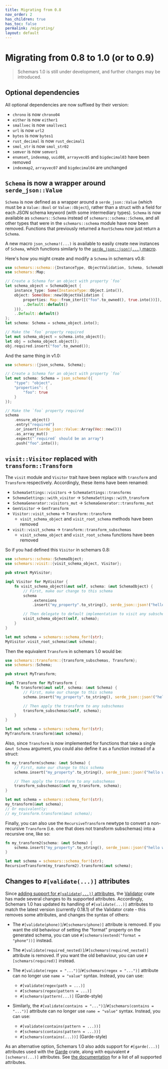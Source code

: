 ```yaml
---
title: Migrating from 0.8
nav_order: 2
has_children: true
has_toc: false
permalink: /migrating/
layout: default
---
```


# Migrating from 0.8 to 1.0 (or to 0.9)

<blockquote class="warning">
<p>Schemars 1.0 is still under development, and further changes may be introduced.
</blockquote>

## Optional dependencies

All optional dependencies are now suffixed by their version:

- `chrono` is now `chrono04`
- `either` is now `either1`
- `smallvec` is now `smallvec1`
- `url` is now `url2`
- `bytes` is now `bytes1`
- `rust_decimal` is now `rust_decimal1`
- `smol_str` is now `smol_str02`
- `semver` is now `semver1`
- `enumset`, `indexmap`, `uuid08`, `arrayvec05` and `bigdecimal03` have been removed
- `indexmap2`, `arrayvec07` and `bigdecimal04` are unchanged

## `Schema` is now a wrapper around `serde_json::Value`

`Schema` is now defined as a wrapper around a `serde_json::Value` (which must be a `Value::Bool` or `Value::Object`), rather than a struct with a field for each JSON schema keyword (with some intermediary types). `Schema` is now available as `schemars::Schema` instead of `schemars::schema::Schema`, and all other types that were in the `schemars::schema` module have now been removed. Functions that previously returned a `RootSchema` now just return a `Schema`.

A new macro `json_schema!(...)` is available to easily create new instances of `Schema`, which functions similarly to the [`serde_json::json!(...)` macro](https://docs.rs/serde_json/latest/serde_json/macro.json.html).

Here's how you might create and modify a `Schema` in schemars v0.8:

```rust
use schemars::schema::{InstanceType, ObjectValidation, Schema, SchemaObject};
use schemars::Map;

// Create a Schema for an object with property `foo`
let schema_object = SchemaObject {
    instance_type: Some(InstanceType::Object.into()),
    object: Some(Box::new(ObjectValidation {
        properties: Map::from_iter([("foo".to_owned(), true.into())]),
        ..Default::default()
    })),
    ..Default::default()
};
let schema: Schema = schema_object.into();

// Make the `foo` property required
let mut schema_object = schema.into_object();
let obj = schema_object.object();
obj.required.insert("foo".to_owned());
```

And the same thing in v1.0:

```rust
use schemars::{json_schema, Schema};

// Create a Schema for an object with property `foo`
let mut schema: Schema = json_schema!({
    "type": "object",
    "properties": {
        "foo": true
    }
});

// Make the `foo` property required
schema
    .ensure_object()
    .entry("required")
    .or_insert(serde_json::Value::Array(Vec::new()))
    .as_array_mut()
    .expect("`required` should be an array")
    .push("foo".into());
```

## `visit::Visitor` replaced with `transform::Transform`

The `visit` module and `Visitor` trait have been replace with `transform` and `Transform` respectively. Accordingly, these items have been renamed:

- `SchemaSettings::visitors` -> `SchemaSettings::transforms`
- `SchemaSettings::with_visitor` -> `SchemaSettings::with_transform`
- `SchemaGenerator::visitors_mut` -> `SchemaGenerator::transforms_mut`
- `GenVisitor` -> `GenTransform`
- `Visitor::visit_schema` -> `Transform::transform`
  - `visit_schema_object` and `visit_root_schema` methods have been removed
- `visit::visit_schema` -> `transform::transform_subschemas`
  - `visit_schema_object` and `visit_root_schema` functions have been removed

So if you had defined this `Visitor` in schemars 0.8:

```rust
use schemars::schema::SchemaObject;
use schemars::visit::{visit_schema_object, Visitor};

pub struct MyVisitor;

impl Visitor for MyVisitor {
    fn visit_schema_object(&mut self, schema: &mut SchemaObject) {
        // First, make our change to this schema
        schema
            .extensions
            .insert("my_property".to_string(), serde_json::json!("hello world"));

        // Then delegate to default implementation to visit any subschemas
        visit_schema_object(self, schema);
    }
}

let mut schema = schemars::schema_for!(str);
MyVisitor.visit_root_schema(&mut schema);
```

Then the equivalent `Transform` in schemars 1.0 would be:

```rust
use schemars::transform::{transform_subschemas, Transform};
use schemars::Schema;

pub struct MyTransform;

impl Transform for MyTransform {
    fn transform(&mut self, schema: &mut Schema) {
        // First, make our change to this schema
        schema.insert("my_property".to_string(), serde_json::json!("hello world"));

        // Then apply the transform to any subschemas
        transform_subschemas(self, schema);
    }
}

let mut schema = schemars::schema_for!(str);
MyTransform.transform(&mut schema);
```

Also, since `Transform` is now implemented for functions that take a single `&mut Schema` argument, you could also define it as a function instead of a struct:

```rust
fn my_transform(schema: &mut Schema) {
    // First, make our change to this schema
    schema.insert("my_property".to_string(), serde_json::json!("hello world"));

    // Then apply the transform to any subschemas
    transform_subschemas(&mut my_transform, schema);
}

let mut schema = schemars::schema_for!(str);
my_transform(&mut schema);
// Or equivalently:
// my_transform.transform(&mut schema);
```

Finally, you can also use the `RecursiveTransform` newtype to convert a non-recursive `Transform` (i.e. one that does not transform subschemas) into a recursive one, like so:

```rust
fn my_transform2(schema: &mut Schema) {
    schema.insert("my_property".to_string(), serde_json::json!("hello world"));
}

let mut schema = schemars::schema_for!(str);
RecursiveTransform(my_transform2).transform(&mut schema);
```

## Changes to `#[validate(...)]` attributes

Since [adding support for `#[validate(...)]` attributes](https://graham.cool/schemars/v0/deriving/attributes/#supported-validator-attributes), the [Validator](https://github.com/Keats/validator) crate has made several changes to its supported attributes. Accordingly, Schemars 1.0 has updated its handling of `#[validate(...)]` attributes to match the latest version (currently 0.18.1) of the Validator crate - this removes some attributes, and changes the syntax of others:

- The `#[validate(phone)]`/`#[schemars(phone)]` attribute is removed. If you want the old behaviour of setting the "format" property on the generated schema, you can use `#[schemars(extend("format = "phone"))]` instead.
- The `#[validate(required_nested)]`/`#[schemars(required_nested)]` attribute is removed. If you want the old behaviour, you can use `#[schemars(required)]` instead.
- The `#[validate(regex = "...")]`/`#[schemars(regex = "...")]` attribute can no longer use `name = "value"` syntax. Instead, you can use:

  - `#[validate(regex(path = ...)]`
  - `#[schemars(regex(pattern = ...)]`
  - `#[schemars(pattern(...)]` (Garde-style)

- Similarly, the `#[validate(contains = "...")]`/`#[schemars(contains = "...")]` attribute can no longer use `name = "value"` syntax. Instead, you can use:

  - `#[validate(contains(pattern = ...))]`
  - `#[schemars(contains(pattern = ...))]`
  - `#[schemars(contains(...))]` (Garde-style)

As an alternative option, Schemars 1.0 also adds support for `#[garde(...)]` attributes used with the [Garde](https://github.com/jprochazk/garde) crate, along with equivalent `#[schemars(...)]` attributes. See [the documentation](https://graham.cool/schemars/deriving/attributes/#supported-validatorgarde-attributes) for a list of all supported attributes.
